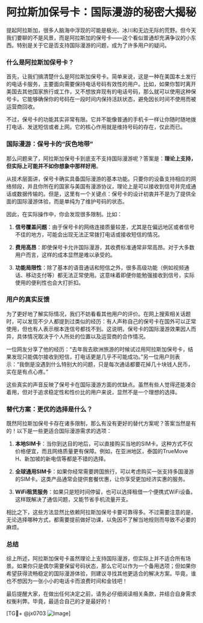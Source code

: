 # 阿拉斯加保号卡：国际漫游的秘密大揭秘

提起阿拉斯加，很多人脑海中浮现的可能是极光、冰川和无边无际的荒野。但今天我们要聊的不是风景，而是阿拉斯加的保号卡——这个看似普通却充满争议的小东西。特别是关于它是否支持国际漫游的问题，成为了许多用户的疑问。

### 什么是阿拉斯加保号卡？

首先，让我们搞清楚什么是阿拉斯加保号卡。简单来说，这是一种在美国本土发行的电话卡服务，主要面向需要保持电话号码有效性的用户。比如，如果你暂时离开美国去其他国家旅行或工作，又不想放弃现有的电话号码，那么就可以使用这种保号卡。它能够确保你的号码在一段时间内保持活跃状态，避免因长时间不使用而被运营商回收。

不过，保号卡的功能其实非常有限。它并不能像普通的手机卡一样让你随时随地拨打电话、发送短信或者上网。它的核心作用就是维持号码的存在，仅此而已。

### 国际漫游：保号卡的“灰色地带”

那么问题来了，阿拉斯加保号卡到底支不支持国际漫游呢？答案是：**理论上支持，但实际上可能并不如你想象中那样好用**。

从技术层面讲，保号卡确实具备国际漫游的基本功能。只要你的设备支持相应的网络频段，并且你所在的国家与美国有漫游协议，理论上是可以接收到信号并完成通话或数据传输的。但是，这里有一个关键点：保号卡的设计初衷并不是为了提供全面的国际漫游体验，而是单纯为了维护号码的状态。

因此，在实际操作中，你会发现很多限制。比如：

1. **信号覆盖问题**：由于保号卡的网络连接质量较差，尤其是在偏远地区或者信号不佳的地方，可能会出现无法正常拨打电话或接收短信的情况。
   
2. **费用高昂**：即使保号卡允许国际漫游，其收费标准通常非常高昂。对于大多数用户而言，这样的成本显然是难以承受的。

3. **功能局限性**：除了基本的语音通话和短信之外，很多高级功能（例如视频通话、移动支付等）都无法正常使用。这意味着即便你能勉强接收到信号，实际使用的便利性也会大打折扣。

### 用户的真实反馈

为了更好地了解实际情况，我们不妨看看其他用户的评价。在网上搜索相关话题时，可以发现不少人都提到过类似的经历：有人声称自己的保号卡在国外可以正常使用，但也有人表示根本连信号都找不到。这说明，保号卡的国际漫游效果因人而异，具体情况取决于个人所处的位置以及运营商的合作情况。

一位网友分享了他的经历：“去年我去欧洲旅游的时候试过用阿拉斯加保号卡，结果发现只能偶尔接收到短信，打电话更是几乎不可能成功。”另一位用户则表示：“我倒是没遇到什么特别大的问题，只是每次通话都要花掉几十块钱人民币，实在是有点心疼。”

这些真实的声音反映了保号卡在国际漫游方面的优缺点。虽然有些人觉得还能凑合着用，但对于追求稳定性和性价比的用户来说，显然不是一个理想的选择。

### 替代方案：更优的选择是什么？

既然阿拉斯加保号卡存在诸多限制，那么有没有更好的替代方案呢？答案当然是有的！以下是一些更适合国际漫游需求的选项：

1. **本地SIM卡**：当你到达目的地后，可以直接购买当地的SIM卡。这种方式不仅价格便宜，而且网络质量更有保障。例如，在亚洲地区，泰国的TrueMove H、新加坡的新电信等都是不错的选择。

2. **全球通用SIM卡**：如果你经常需要跨国旅行，可以考虑购买一张支持多国漫游的SIM卡。这类产品通常会提供套餐优惠，让你享受更加经济实惠的服务。

3. **WiFi租赁服务**：如果只是短时间停留，也可以选择租借一个便携式WiFi设备。这样既解决了通信问题，又能节省手机流量开支。

相比之下，这些方法显然比依赖阿拉斯加保号卡要可靠得多。不过需要注意的是，无论选择哪种方式，都需要提前做好功课，以免因不了解当地规则而导致不必要的麻烦。

### 总结

综上所述，阿拉斯加保号卡虽然理论上支持国际漫游，但实际上并不适合所有场景。如果你只是偶尔需要保留号码状态，那么它可以作为一个备用选项；但如果你希望获得流畅稳定的国际漫游体验，则建议寻找其他更适合的解决方案。毕竟，谁也不想因为一张小小的电话卡而浪费时间和金钱吧！

最后提醒大家，在做出任何决定之前，请务必仔细阅读相关条款，并结合自身需求权衡利弊。毕竟，最适合自己的才是最好的！

[TG💪+ @jx0703 ![Image](https://github.com/user-attachments/assets/dbca1d08-cadb-493c-b0ec-ad6f7a83f270)]